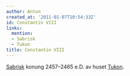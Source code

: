 ```yaml
---
author: Anton
created_at: '2011-01-07T10:54:33Z'
id: Constantin VIII
links:
  mention:
  - Sabrisk
  - Tukon
title: Constantin VIII
---
```


[Sabrisk] konung 2457–2465 e.D. av huset [Tukon].

  [Sabrisk]: Sabrisk
  [Tukon]: Tukon
